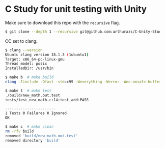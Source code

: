 # C Study for unit testing with Unity

Make sure to download this repo with the `recursive` flag.

```bash
$ git clone --depth 1 --recursive git@github.com:arthurazs/C-Unity-Study.git c-unity-study
```

CC set to clang.

```bash
$ clang --version
Ubuntu clang version 18.1.3 (1ubuntu1)
Target: x86_64-pc-linux-gnu
Thread model: posix
InstalledDir: /usr/bin

$ make b  # make build
clang -Iinclude -Ofast -std=c99 -Weverything -Werror -Wno-unsafe-buffer-usage -Wno-declaration-after-statement -Wno-covered-switch-default -pedantic-errors src/new_math.c tests/test_new_math.c src/unity.c -o build/new_math.out.test -Wno-nan-infinity-disabled

$ make t  # make test
./build/new_math.out.test
tests/test_new_math.c:14:test_add:PASS

-----------------------
1 Tests 0 Failures 0 Ignored
OK

$ make c  # make clean
rm -rfv build
removed 'build/new_math.out.test'
removed directory 'build'

```
